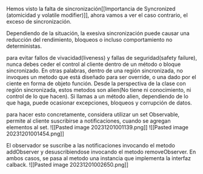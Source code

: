 Hemos visto la falta de sincronización[[Importancia de Syncronized (atomicidad y volatile modifier)]], ahora vamos a ver el caso contrario, el exceso de sincronización.

Dependiendo de la situación, la exesiva sincronización puede causar una reducción del rendimiento, bloqueos o incluso comportamiento no deterministas.


para evitar fallos de vivacidad(liveness) y fallas de seguridad(safety failure), nunca debes ceder el control al cliente dentro de un método o bloque sincronizado.
En otras palabras, dentro de una región sincronizada, no invoques un metodo que está diseñado para ser override, o una dado por el ciente en forma de objeto función. Desde la perspectiva de la clase con región sincronizada, estos metodos son alien(No tiene ni conocimiento, ni control de lo que hacen). Si llamas a un método alien, dependiendo de lo que haga, puede ocasionar excepciones, bloqueos y corrupción de datos.

para hacer esto concretamente, considera utilizar un set Observable, permite al cliente suscribirse a notificaciones, cuando se agregan elementos al set.
![[Pasted image 20231201001139.png]]
![[Pasted image 20231201001454.png]]

El observador se suscribe a las notificaciones invocando el metodo addObserver y desuscribiendose invocando el metodo removeObserver. En ambos casos, se pasa al metodo una instancia que implementa la interfaz calback.
![[Pasted image 20231201002650.png]]

